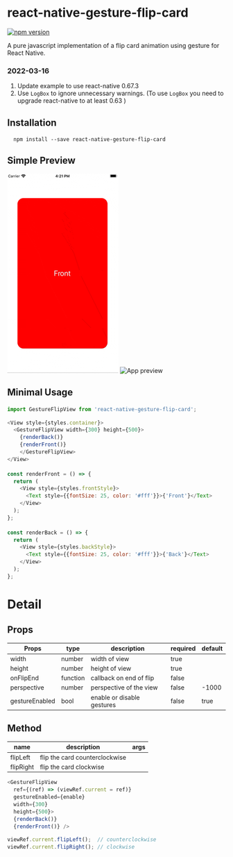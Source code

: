 # react-native-gesture-flip-card
[![npm version](https://badge.fury.io/js/react-native-gesture-flip-card.svg)](https://badge.fury.io/js/react-native-gesture-flip-card)


A pure javascript implementation of a flip card animation using gesture for React Native.


### 2022-03-16
1. Update example to use react-native 0.67.3
2. Use `LogBox` to ignore unnecessary warnings. (To use `LogBox` you need to upgrade react-native to at least 0.63 )

## Installation

```
  npm install --save react-native-gesture-flip-card
```

## Simple Preview
![App preview](/screenshots/example_1.gif)
![App preview](/screenshots/example_2.gif)

## Minimal Usage
```javascript
import GestureFlipView from 'react-native-gesture-flip-card';
```

```javascript
<View style={styles.container}>
  <GestureFlipView width={300} height={500}>
    {renderBack()}
    {renderFront()}
    </GestureFlipView>
</View>

const renderFront = () => {
  return (
    <View style={styles.frontStyle}>
      <Text style={{fontSize: 25, color: '#fff'}}>{'Front'}</Text>
    </View>
  );
};

const renderBack = () => {
  return (
    <View style={styles.backStyle}>
      <Text style={{fontSize: 25, color: '#fff'}}>{'Back'}</Text>
    </View>
  );
};
```

# Detail

## Props
| Props               | type          | description                     | required      | default       |
| --------------------| ------------- | --------------------------------| ------------- | ------------- |
| width               | number        | width of view                   |  true         |               |
| height              | number        | height of view                  |  true         |               |
| onFlipEnd           | function      | callback on end of flip         |  false        |               |
| perspective         | number        | perspective of the view         |  false        | -1000         |
| gestureEnabled      | bool          | enable or disable gestures      |  false        | true          |

## Method
| name                | description                     | args                   |
| --------------------| --------------------------------| ---------------------  |
| flipLeft            | flip the card counterclockwise  |                        |
| flipRight           | flip the card clockwise         |                        |

```javascript
<GestureFlipView
  ref={(ref) => (viewRef.current = ref)}
  gestureEnabled={enable}
  width={300}
  height={500}>
  {renderBack()}
  {renderFront()} />
```
```javascript
viewRef.current.flipLeft();  // counterclockwise
viewRef.current.flipRight(); // clockwise
```
